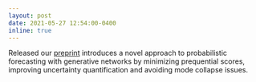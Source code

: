```yaml
---
layout: post
date: 2021-05-27 12:54:00-0400
inline: true
---
```


Released our [preprint](https://arxiv.org/abs/2112.08217) introduces a novel approach to probabilistic forecasting with generative networks by minimizing prequential scores, improving uncertainty quantification and avoiding mode collapse issues.
